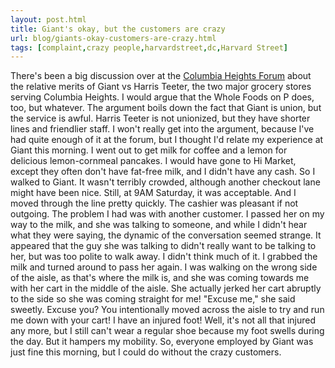```yaml
---
layout: post.html
title: Giant's okay, but the customers are crazy
url: blog/giants-okay-customers-are-crazy.html
tags: [complaint,crazy people,harvardstreet,dc,Harvard Street]
---
```

There's been a big discussion over at the [Columbia Heights Forum](http://www.columbiaheightsnews.org/forum) about the relative merits of Giant vs Harris Teeter, the two major grocery stores serving Columbia Heights. I would argue that the Whole Foods on P does, too, but whatever. The argument boils down the fact that Giant is union, but the service is awful. Harris Teeter is not unionized, but they have shorter lines and friendlier staff. I won't really get into the argument, because I've had quite enough of it at the forum, but I thought I'd relate my experience at Giant this morning. I went out to get milk for coffee and a lemon for delicious lemon-cornmeal pancakes. I would have gone to Hi Market, except they often don't have fat-free milk, and I didn't have any cash. So I walked to Giant. It wasn't terribly crowded, although another checkout lane might have been nice. Still, at 9AM Saturday, it was acceptable. And I moved through the line pretty quickly. The cashier was pleasant if not outgoing. The problem I had was with another customer. I passed her on my way to the milk, and she was talking to someone, and while I didn't hear what they were saying, the dynamic of the conversation seemed strange. It appeared that the guy she was talking to didn't really want to be talking to her, but was too polite to walk away. I didn't think much of it. I grabbed the milk and turned around to pass her again. I was walking on the wrong side of the aisle, as that's where the milk is, and she was coming towards me with her cart in the middle of the aisle. She actually jerked her cart abruptly to the side so she was coming straight for me! "Excuse me," she said sweetly. Excuse you? You intentionally moved across the aisle to try and run me down with your cart! I have an injured foot! Well, it's not all that injured any more, but I still can't wear a regular shoe because my foot swells during the day. But it hampers my mobility. So, everyone employed by Giant was just fine this morning, but I could do without the crazy customers.

